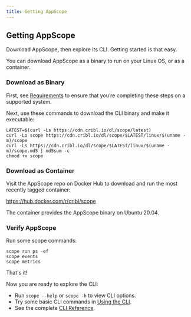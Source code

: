 ```yaml
---
title: Getting AppScope
---
```


## Getting AppScope

Download AppScope, then explore its CLI. Getting started is that easy.

You can download AppScope as a binary to run on your Linux OS, or as a container.

### Download as Binary

First, see [Requirements](/docs/requirements) to ensure that you’re completing these steps on a supported system. 

Next, use these commands to download the CLI binary and make it executable:

```
LATEST=$(curl -Ls https://cdn.cribl.io/dl/scope/latest)
curl -Lo scope https://cdn.cribl.io/dl/scope/$LATEST/linux/$(uname -m)/scope
curl -Ls https://cdn.cribl.io/dl/scope/$LATEST/linux/$(uname -m)/scope.md5 | md5sum -c 
chmod +x scope
```

### Download as Container

Visit the AppScope repo on Docker Hub to download and run the most recently tagged container:

https://hub.docker.com/r/cribl/scope

The container provides the AppScope binary on Ubuntu 20.04.


### Verify AppScope

Run some scope commands:

```
scope run ps -ef
scope events
scope metrics
```

That's it!

Now you are ready to explore the CLI:

- Run `scope --help` or `scope -h` to view CLI options.
- Try some basic CLI commands in [Using the CLI](/docs/quick-start-guide).
- See the complete [CLI Reference](/docs/cli-reference).
